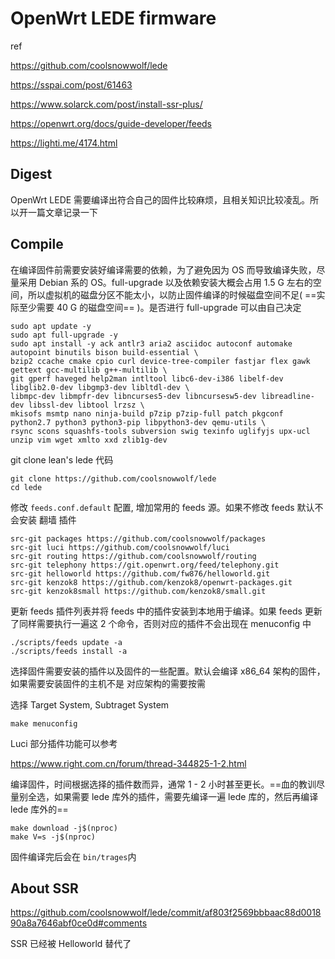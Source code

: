 # OpenWrt LEDE firmware

ref

https://github.com/coolsnowwolf/lede

https://sspai.com/post/61463

https://www.solarck.com/post/install-ssr-plus/

https://openwrt.org/docs/guide-developer/feeds

https://lighti.me/4174.html

## Digest

OpenWrt LEDE 需要编译出符合自己的固件比较麻烦，且相关知识比较凌乱。所以开一篇文章记录一下

## Compile

在编译固件前需要安装好编译需要的依赖，为了避免因为 OS 而导致编译失败，尽量采用 Debian 系的 OS。full-upgrade 以及依赖安装大概会占用 1.5 G 左右的空间，所以虚拟机的磁盘分区不能太小，以防止固件编译的时候磁盘空间不足( ==实际至少需要 40 G 的磁盘空间== )。是否进行 full-upgrade 可以由自己决定

```
sudo apt update -y
sudo apt full-upgrade -y
sudo apt install -y ack antlr3 aria2 asciidoc autoconf automake autopoint binutils bison build-essential \
bzip2 ccache cmake cpio curl device-tree-compiler fastjar flex gawk gettext gcc-multilib g++-multilib \
git gperf haveged help2man intltool libc6-dev-i386 libelf-dev libglib2.0-dev libgmp3-dev libltdl-dev \
libmpc-dev libmpfr-dev libncurses5-dev libncursesw5-dev libreadline-dev libssl-dev libtool lrzsz \
mkisofs msmtp nano ninja-build p7zip p7zip-full patch pkgconf python2.7 python3 python3-pip libpython3-dev qemu-utils \
rsync scons squashfs-tools subversion swig texinfo uglifyjs upx-ucl unzip vim wget xmlto xxd zlib1g-dev
```

git clone lean's lede 代码

```
git clone https://github.com/coolsnowwolf/lede
cd lede
```

修改 `feeds.conf.default` 配置, 增加常用的 feeds 源。如果不修改 feeds 默认不会安装 翻墙 插件

```
src-git packages https://github.com/coolsnowwolf/packages
src-git luci https://github.com/coolsnowwolf/luci
src-git routing https://github.com/coolsnowwolf/routing
src-git telephony https://git.openwrt.org/feed/telephony.git
src-git helloworld https://github.com/fw876/helloworld.git
src-git kenzok8 https://github.com/kenzok8/openwrt-packages.git
src-git kenzok8small https://github.com/kenzok8/small.git
```

更新 feeds 插件列表并将 feeds 中的插件安装到本地用于编译。如果 feeds 更新了同样需要执行一遍这 2 个命令，否则对应的插件不会出现在 menuconfig 中

```
./scripts/feeds update -a
./scripts/feeds install -a
```

选择固件需要安装的插件以及固件的一些配置。默认会编译 x86_64 架构的固件，如果需要安装固件的主机不是 对应架构的需要按需

选择 Target System, Subtraget System

```
make menuconfig
```

Luci 部分插件功能可以参考

https://www.right.com.cn/forum/thread-344825-1-2.html

编译固件，时间根据选择的插件数而异，通常 1 - 2 小时甚至更长。==血的教训尽量别全选，如果需要 lede 库外的插件，需要先编译一遍 lede 库的，然后再编译 lede 库外的==

```
make download -j$(nproc)
make V=s -j$(nproc)
```

固件编译完后会在 `bin/trages`内

## About SSR

https://github.com/coolsnowwolf/lede/commit/af803f2569bbbaac88d001890a8a7646abf0ce0d#comments

SSR 已经被 Helloworld 替代了